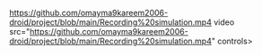 https://github.com/omayma9kareem2006-droid/project/blob/main/Recording%20simulation.mp4
video src="https://github.com/omayma9kareem2006-droid/project/blob/main/Recording%20simulation.mp4" controls></video>
